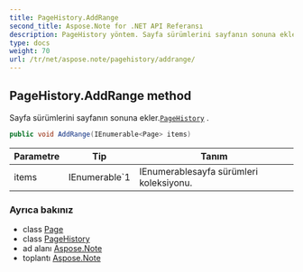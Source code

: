 ```yaml
---
title: PageHistory.AddRange
second_title: Aspose.Note for .NET API Referansı
description: PageHistory yöntem. Sayfa sürümlerini sayfanın sonuna ekler.PageHistory .
type: docs
weight: 70
url: /tr/net/aspose.note/pagehistory/addrange/
---
```

## PageHistory.AddRange method

Sayfa sürümlerini sayfanın sonuna ekler.[`PageHistory`](../) .

```csharp
public void AddRange(IEnumerable<Page> items)
```

| Parametre | Tip | Tanım |
| --- | --- | --- |
| items | IEnumerable`1 | IEnumerablesayfa sürümleri koleksiyonu. |

### Ayrıca bakınız

* class [Page](../../page/)
* class [PageHistory](../)
* ad alanı [Aspose.Note](../../pagehistory/)
* toplantı [Aspose.Note](../../../)


